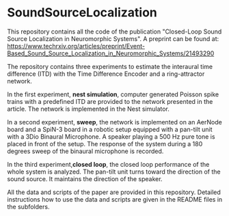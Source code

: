 # SoundSourceLocalization

This repository contains all the code of the publication "Closed-Loop Sound Source Localization in Neuromorphic Systems".
A preprint can be found at:
https://www.techrxiv.org/articles/preprint/Event-Based_Sound_Source_Localization_in_Neuromorphic_Systems/21493290

The repository contains three experiments to estimate the interaural time difference (ITD) with the Time Difference Encoder and a ring-attractor network. 

In the first experiment, **nest simulation**, computer generated Poisson spike trains with a predefined ITD are provided to the network presented in the article. The network is implemented in the Nest simulator. 

In a second experiment, **sweep**, the network is implemented on an AerNode board and a SpiN-3 board in a robotic setup equipped with a pan-tilt unit with a 3Dio Binaural Microphone. 
A speaker playing a 500 Hz pure tone is placed in front of the setup. The response of the system during a 180 degrees sweep of the binaural microphone is recorded.

In the third experiment,**closed loop**, the closed loop performance of the whole system is analyzed. 
The pan-tilt unit turns toward the direction of the sound source. It maintains the direction of the speaker. 

All the data and scripts of the paper are provided in this repository. 
Detailed instructions how to use the data and scripts are given in the README files in the subfolders.
